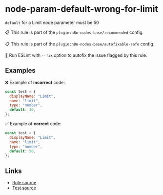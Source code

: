 [//]: # "File generated from a template. Do not edit this file directly."

# node-param-default-wrong-for-limit

`default` for a Limit node parameter must be 50

📋 This rule is part of the `plugin:n8n-nodes-base/recommended` config.

📋 This rule is part of the `plugin:n8n-nodes-base/autofixable-safe` config.

🔧 Run ESLint with `--fix` option to autofix the issue flagged by this rule.

## Examples

❌ Example of **incorrect** code:

```js
const test = {
  displayName: "Limit",
  name: "limit",
  type: "number",
  default: 10,
};
```

✅ Example of **correct** code:

```js
const test = {
  displayName: "Limit",
  name: "limit",
  type: "number",
  default: 50,
};
```

## Links

- [Rule source](../../lib/rules/node-param-default-wrong-for-limit.ts)
- [Test source](../../tests/node-param-default-wrong-for-limit.test.ts)
